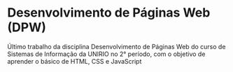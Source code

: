 # Desenvolvimento de Páginas Web (DPW)
Último trabalho da disciplina Desenvolvimento de Páginas Web do curso de Sistemas de Informação da UNIRIO no 2° período, com o objetivo de aprender o básico de HTML, CSS e JavaScript
